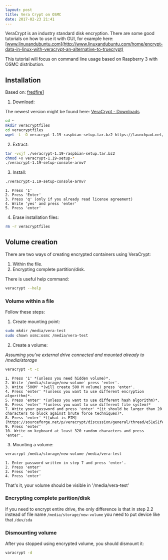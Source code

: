 ```yaml
---
layout: post
title: Vera Crypt on OSMC
date: 2017-02-23 21:41
---
```

VeraCrypt is an industry standard disk encryption. There are some good tutorials on how to use it with GUI, for example here: [www.linuxandubuntu.com](http://www.linuxandubuntu.com/home/encrypt-data-in-linux-with-veracrypt-an-alternative-to-truecrypt)

This tutorial will focus on command line usage based on Raspberry 3 with OSMC distribution.

## Installation

Based on: [fredfire1](https://fredfire1.wordpress.com/2016/02/04/install-veracrypt-debianwindows/)

1. Download:

The newest version might be found here: [VeraCrypt - Downloads](https://veracrypt.codeplex.com/wikipage?title=Downloads)

```bash
cd ~
mkdir veracryptfiles
cd veracryptfiles
wget -L -O veracrypt-1.19-raspbian-setup.tar.bz2 https://launchpad.net/veracrypt/trunk/1.19/+download/veracrypt-1.19-raspbian-setup.tar.bz2
```

2. Extract:

```bash
tar -vxjf ./veracrypt-1.19-raspbian-setup.tar.bz2
chmod +x veracrypt-1.19-setup-*
./veracrypt-1.19-setup-console-armv7
```

3. Install:

```bash
./veracrypt-1.19-setup-console-armv7
```
    1. Press '1'
    2. Press 'Enter'
    3. Press 'q' (only if you already read license agreement)
    4. Write 'yes' and press 'enter'
    5. Press 'enter'

4. Erase installation files:

```bash
rm -r veracryptfiles
```

## Volume creation

There are two ways of creating encrypted containers using VeraCrypt:

1. Within the file.
2. Encrypting complete partition/disk.

There is useful help command:

```bash
veracrypt --help
```

### Volume within a file

Follow these steps:

1. Create mounting point:

```bash
sudo mkdir /media/vera-test
sudo chown osmc:osmc /media/vera-test
```

2. Create a volume:

*Assuming you've external drive connected and mounted already to /media/storage*

```bash
veracrypt -t -c
```
    1. Press '1' *(unless you need hidden volume)*.
    2. Write `/media/storage/new-volume` press 'enter'.
    3. Write '500M' *(will create 500 M volume) press 'enter'.
    4. Press 'enter' *(unless you want to use different encryption algorithm)*.
    5. Press 'enter' *(unless you want to use different hash algorithm)*.
    6. Press 'enter' *(unless you want to use different file system)*
    7. Write your password and press 'enter' *(it should be larger than 20 characters to block against brute force techniques)*.
    8. Press 'enter' *([what is PIM](https://sourceforge.net/p/veracrypt/discussion/general/thread/e51e51fe/#663e))
    9. Press 'enter'
    10. Write on keyboard at least 320 random characters and press 'enter'.

3. Mounting a volume:

```bash
veracrypt /media/storage/new-volume /media/vera-test
```

    1. Enter password written in step 7 and press 'enter'.
    2. Press 'enter'
    3. Press 'enter'
    4. Press 'enter'

That's it, your volume should be visible in '/media/vera-test'

### Encrypting complete parition/disk

If you need to encrypt entire drive, the only difference is that in step 2.2 instead of file name `/media/storage/new-volume` you need to put device like that `/dev/sda`

### Dismounting volume

After you stopped using encrypted volume, you should dismount it:

```bash
varacrypt -d
```